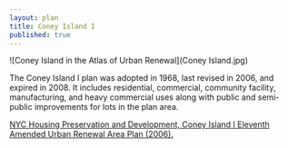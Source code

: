 ```yaml
---
layout: plan
title: Coney Island I
published: true
---
```


![Coney Island in the Atlas of Urban Renewal](Coney Island.jpg)

The Coney Island I plan was adopted in 1968, last revised in 2006, and expired in 2008. It includes residential, commercial, community facility, manufacturing, and heavy commercial uses along with public and semi-public improvements for lots in the plan area.

[NYC Housing Preservation and Development, Coney Island I Eleventh Amended Urban Renewal Area Plan (2006).](https://www.nyc.gov/assets/hpd/downloads/pdfs/services/coney-island-i-eleventh-amended-urp.pdf)
